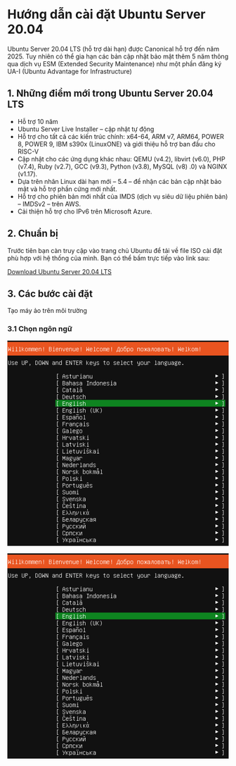 # Hướng dẫn cài đặt Ubuntu Server 20.04

Ubuntu Server 20.04 LTS (hỗ trợ dài hạn) được Canonical hỗ trợ đến năm 2025. Tuy nhiên có thể gia hạn các bản cập nhật bảo mật thêm 5 năm thông qua dịch vụ ESM (Extended Security Maintenance) như một phần đăng ký UA-I (Ubuntu Advantage for Infrastructure)

## 1. Những điểm mới trong Ubuntu Server 20.04 LTS

- Hỗ trợ 10 năm 
- Ubuntu Server Live Installer – cập nhật tự động
- Hỗ trợ cho tất cả các kiến ​​trúc chính: x64-64, ARM v7, ARM64, POWER 8, POWER 9, IBM s390x (LinuxONE) và giới thiệu hỗ trợ ban đầu cho RISC-V
- Cập nhật cho các ứng dụng khác nhau: QEMU (v4.2), libvirt (v6.0), PHP (v7.4), Ruby (v2.7), GCC (v9.3), Python (v3.8), MySQL (v8) .0) và NGINX (v1.17).
- Dựa trên nhân Linux dài hạn mới – 5.4 – để nhận các bản cập nhật bảo mật và hỗ trợ phần cứng mới nhất.
- Hỗ trợ cho phiên bản mới nhất của IMDS (dịch vụ siêu dữ liệu phiên bản) – IMDSv2 – trên AWS.
- Cải thiện hỗ trợ cho IPv6 trên Microsoft Azure.

## 2. Chuẩn bị

Trước tiên bạn càn truy cập vào trang chủ Ubuntu để tải về file ISO cài đặt phù hợp với hệ thống của mình. Bạn có thể bấm trực tiếp vào link sau: 

[Download Ubuntu Server 20.04 LTS](https://releases.ubuntu.com/20.04/)

## 3. Các bước cài đặt

Tạo máy ảo trên môi trường

### 3.1 Chọn ngôn ngữ

![](../img/u1.png)

<img src="..\img\u1.png">




